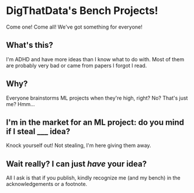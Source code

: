 # DigThatData's Bench Projects!

Come one! Come all! We've got something for everyone!

## What's this?

I'm ADHD and have more ideas than I know what to do with. Most of them are probably very bad or came from papers I forgot I read.

## Why?

Everyone brainstorms ML projects when they're high, right? No? That's just me? Hmm...

## I'm in the market for an ML project: do you mind if I steal ___ idea?

Knock yourself out! Not stealing, I'm here giving them away.

## Wait really? I can just *have* your idea?

All I ask is that if you publish, kindly recognize me (and my bench) in the acknowledgements or a footnote.
